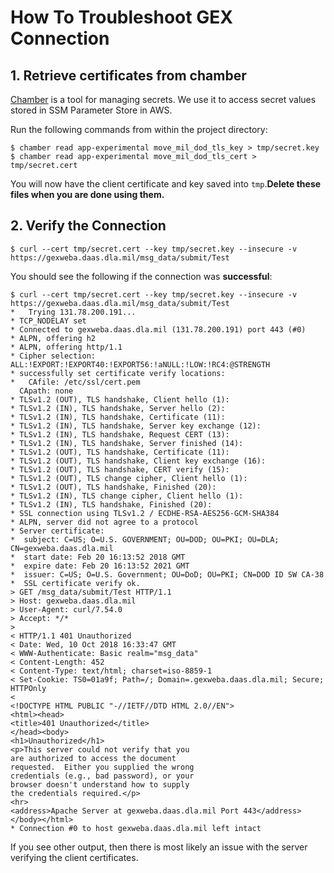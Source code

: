 # How To Troubleshoot GEX Connection

## 1. Retrieve certificates from chamber

[Chamber](https://github.com/segmentio/chamber) is a tool for managing secrets. We use it to access secret values stored in SSM Parameter Store in AWS.

Run the following commands from within the project directory:

```console
$ chamber read app-experimental move_mil_dod_tls_key > tmp/secret.key
$ chamber read app-experimental move_mil_dod_tls_cert > tmp/secret.cert
```

You will now have the client certificate and key saved into `tmp`.**Delete these files when you are done using them.**

## 2. Verify the Connection

```console
$ curl --cert tmp/secret.cert --key tmp/secret.key --insecure -v https://gexweba.daas.dla.mil/msg_data/submit/Test
```

You should see the following if the connection was **successful**:

```console
$ curl --cert tmp/secret.cert --key tmp/secret.key --insecure -v https://gexweba.daas.dla.mil/msg_data/submit/Test
*   Trying 131.78.200.191...
* TCP_NODELAY set
* Connected to gexweba.daas.dla.mil (131.78.200.191) port 443 (#0)
* ALPN, offering h2
* ALPN, offering http/1.1
* Cipher selection: ALL:!EXPORT:!EXPORT40:!EXPORT56:!aNULL:!LOW:!RC4:@STRENGTH
* successfully set certificate verify locations:
*   CAfile: /etc/ssl/cert.pem
  CApath: none
* TLSv1.2 (OUT), TLS handshake, Client hello (1):
* TLSv1.2 (IN), TLS handshake, Server hello (2):
* TLSv1.2 (IN), TLS handshake, Certificate (11):
* TLSv1.2 (IN), TLS handshake, Server key exchange (12):
* TLSv1.2 (IN), TLS handshake, Request CERT (13):
* TLSv1.2 (IN), TLS handshake, Server finished (14):
* TLSv1.2 (OUT), TLS handshake, Certificate (11):
* TLSv1.2 (OUT), TLS handshake, Client key exchange (16):
* TLSv1.2 (OUT), TLS handshake, CERT verify (15):
* TLSv1.2 (OUT), TLS change cipher, Client hello (1):
* TLSv1.2 (OUT), TLS handshake, Finished (20):
* TLSv1.2 (IN), TLS change cipher, Client hello (1):
* TLSv1.2 (IN), TLS handshake, Finished (20):
* SSL connection using TLSv1.2 / ECDHE-RSA-AES256-GCM-SHA384
* ALPN, server did not agree to a protocol
* Server certificate:
*  subject: C=US; O=U.S. GOVERNMENT; OU=DOD; OU=PKI; OU=DLA; CN=gexweba.daas.dla.mil
*  start date: Feb 20 16:13:52 2018 GMT
*  expire date: Feb 20 16:13:52 2021 GMT
*  issuer: C=US; O=U.S. Government; OU=DoD; OU=PKI; CN=DOD ID SW CA-38
*  SSL certificate verify ok.
> GET /msg_data/submit/Test HTTP/1.1
> Host: gexweba.daas.dla.mil
> User-Agent: curl/7.54.0
> Accept: */*
>
< HTTP/1.1 401 Unauthorized
< Date: Wed, 10 Oct 2018 16:33:47 GMT
< WWW-Authenticate: Basic realm="msg_data"
< Content-Length: 452
< Content-Type: text/html; charset=iso-8859-1
< Set-Cookie: TS0=01a9f; Path=/; Domain=.gexweba.daas.dla.mil; Secure; HTTPOnly
<
<!DOCTYPE HTML PUBLIC "-//IETF//DTD HTML 2.0//EN">
<html><head>
<title>401 Unauthorized</title>
</head><body>
<h1>Unauthorized</h1>
<p>This server could not verify that you
are authorized to access the document
requested.  Either you supplied the wrong
credentials (e.g., bad password), or your
browser doesn't understand how to supply
the credentials required.</p>
<hr>
<address>Apache Server at gexweba.daas.dla.mil Port 443</address>
</body></html>
* Connection #0 to host gexweba.daas.dla.mil left intact
```

If you see other output, then there is most likely an issue with the server verifying the client certificates.